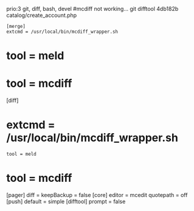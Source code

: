 prio:3 git, diff, bash, devel
#mcdiff not working...
git difftool  4db182b catalog/create_account.php

    [merge]
	extcmd = /usr/local/bin/mcdiff_wrapper.sh
#	tool = meld
#	tool = mcdiff 
[diff]
#	extcmd = /usr/local/bin/mcdiff_wrapper.sh
	tool = meld
#	tool = mcdiff
[pager]
	diff =
	keepBackup = false
    [core]
	editor = mcedit
	quotepath = off
[push]
	default = simple
[difftool]
	prompt = false
